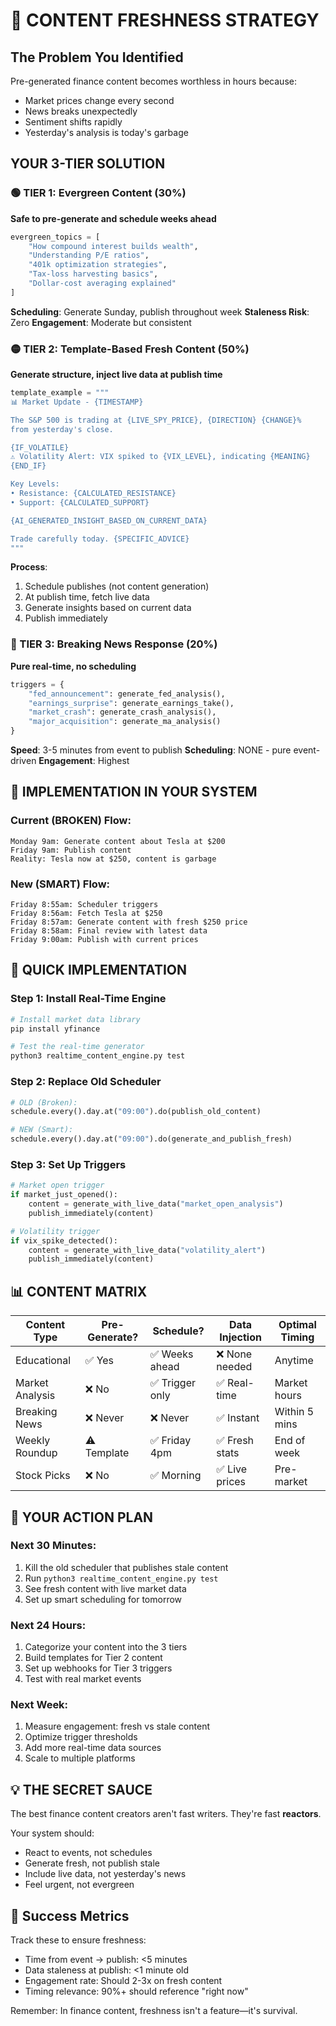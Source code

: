 # 🚀 CONTENT FRESHNESS STRATEGY

## The Problem You Identified
Pre-generated finance content becomes worthless in hours because:
- Market prices change every second
- News breaks unexpectedly  
- Sentiment shifts rapidly
- Yesterday's analysis is today's garbage

## YOUR 3-TIER SOLUTION

### 🟢 TIER 1: Evergreen Content (30%)
**Safe to pre-generate and schedule weeks ahead**

```python
evergreen_topics = [
    "How compound interest builds wealth",
    "Understanding P/E ratios", 
    "401k optimization strategies",
    "Tax-loss harvesting basics",
    "Dollar-cost averaging explained"
]
```

**Scheduling**: Generate Sunday, publish throughout week
**Staleness Risk**: Zero
**Engagement**: Moderate but consistent

### 🟡 TIER 2: Template-Based Fresh Content (50%)
**Generate structure, inject live data at publish time**

```python
template_example = """
📊 Market Update - {TIMESTAMP}

The S&P 500 is trading at {LIVE_SPY_PRICE}, {DIRECTION} {CHANGE}% 
from yesterday's close.

{IF_VOLATILE}
⚠️ Volatility Alert: VIX spiked to {VIX_LEVEL}, indicating {MEANING}
{END_IF}

Key Levels:
• Resistance: {CALCULATED_RESISTANCE}
• Support: {CALCULATED_SUPPORT}

{AI_GENERATED_INSIGHT_BASED_ON_CURRENT_DATA}

Trade carefully today. {SPECIFIC_ADVICE}
"""
```

**Process**:
1. Schedule publishes (not content generation)
2. At publish time, fetch live data
3. Generate insights based on current data
4. Publish immediately

### 🔴 TIER 3: Breaking News Response (20%)
**Pure real-time, no scheduling**

```python
triggers = {
    "fed_announcement": generate_fed_analysis(),
    "earnings_surprise": generate_earnings_take(),
    "market_crash": generate_crash_analysis(),
    "major_acquisition": generate_ma_analysis()
}
```

**Speed**: 3-5 minutes from event to publish
**Scheduling**: NONE - pure event-driven
**Engagement**: Highest

## 🎯 IMPLEMENTATION IN YOUR SYSTEM

### Current (BROKEN) Flow:
```
Monday 9am: Generate content about Tesla at $200
Friday 9am: Publish content 
Reality: Tesla now at $250, content is garbage
```

### New (SMART) Flow:
```
Friday 8:55am: Scheduler triggers
Friday 8:56am: Fetch Tesla at $250
Friday 8:57am: Generate content with fresh $250 price
Friday 8:58am: Final review with latest data
Friday 9:00am: Publish with current prices
```

## 🔧 QUICK IMPLEMENTATION

### Step 1: Install Real-Time Engine
```bash
# Install market data library
pip install yfinance

# Test the real-time generator
python3 realtime_content_engine.py test
```

### Step 2: Replace Old Scheduler
```python
# OLD (Broken):
schedule.every().day.at("09:00").do(publish_old_content)

# NEW (Smart):
schedule.every().day.at("09:00").do(generate_and_publish_fresh)
```

### Step 3: Set Up Triggers
```python
# Market open trigger
if market_just_opened():
    content = generate_with_live_data("market_open_analysis")
    publish_immediately(content)

# Volatility trigger  
if vix_spike_detected():
    content = generate_with_live_data("volatility_alert")
    publish_immediately(content)
```

## 📊 CONTENT MATRIX

| Content Type | Pre-Generate? | Schedule? | Data Injection | Optimal Timing |
|-------------|--------------|-----------|----------------|----------------|
| Educational | ✅ Yes | ✅ Weeks ahead | ❌ None needed | Anytime |
| Market Analysis | ❌ No | ✅ Trigger only | ✅ Real-time | Market hours |
| Breaking News | ❌ Never | ❌ Never | ✅ Instant | Within 5 mins |
| Weekly Roundup | ⚠️ Template | ✅ Friday 4pm | ✅ Fresh stats | End of week |
| Stock Picks | ❌ No | ✅ Morning | ✅ Live prices | Pre-market |

## 🚀 YOUR ACTION PLAN

### Next 30 Minutes:
1. Kill the old scheduler that publishes stale content
2. Run `python3 realtime_content_engine.py test` 
3. See fresh content with live market data
4. Set up smart scheduling for tomorrow

### Next 24 Hours:
1. Categorize your content into the 3 tiers
2. Build templates for Tier 2 content
3. Set up webhooks for Tier 3 triggers
4. Test with real market events

### Next Week:
1. Measure engagement: fresh vs stale content
2. Optimize trigger thresholds
3. Add more real-time data sources
4. Scale to multiple platforms

## 💡 THE SECRET SAUCE

The best finance content creators aren't fast writers.
They're fast **reactors**.

Your system should:
- React to events, not schedules
- Generate fresh, not publish stale
- Include live data, not yesterday's news
- Feel urgent, not evergreen

## 🎯 Success Metrics

Track these to ensure freshness:
- Time from event → publish: <5 minutes
- Data staleness at publish: <1 minute old
- Engagement rate: Should 2-3x on fresh content
- Timing relevance: 90%+ should reference "right now"

Remember: In finance content, freshness isn't a feature—it's survival.